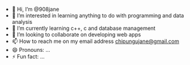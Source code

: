 - 👋 Hi, I’m @908jane
- 👀 I’m interested in learning anything to do with programming and data analysis
- 🌱 I’m currently learning c++, c and database management
- 💞️ I’m looking to collaborate on developing web apps 
- 📫 How to reach me on my email address chipungujane@gmail.com
- 😄 Pronouns: ...
- ⚡ Fun fact: ...

<!---
908jane/908jane is a ✨ special ✨ repository because its `README.md` (this file) appears on your GitHub profile.
You can click the Preview link to take a look at your changes.
--->
